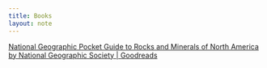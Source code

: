 ```yaml
---
title: Books
layout: note
---
```


[National Geographic Pocket Guide to Rocks and Minerals of North America by National Geographic Society | Goodreads](https://www.goodreads.com/book/show/18167012-national-geographic-pocket-guide-to-rocks-and-minerals-of-north-america)

